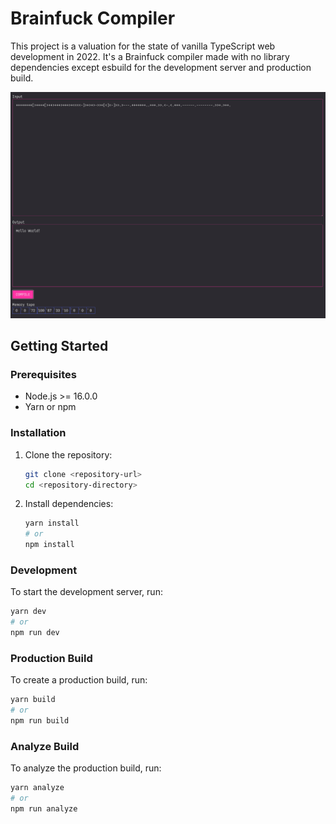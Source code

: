 # Brainfuck Compiler

This project is a valuation for the state of vanilla TypeScript web development in 2022. It's a Brainfuck compiler made with no library dependencies except esbuild for the development server and production build.

![Frontpage](assets/image.png)


## Getting Started

### Prerequisites

- Node.js >= 16.0.0
- Yarn or npm

### Installation

1. Clone the repository:
   ```sh
   git clone <repository-url>
   cd <repository-directory>
   ```

2. Install dependencies:
   ```sh
   yarn install
   # or
   npm install
   ```

### Development

To start the development server, run:
```sh
yarn dev
# or
npm run dev
```

### Production Build

To create a production build, run:
```sh
yarn build
# or
npm run build
```

### Analyze Build

To analyze the production build, run:
```sh
yarn analyze
# or
npm run analyze
```
